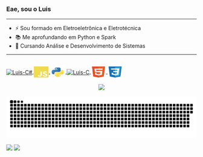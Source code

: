 <!--

<img height="172em" src="https://github-readme-stats.vercel.app/api?username=Luis-Robertoo&show_icons=true&theme=radical&include_all_commits=true&count_private=true"/>

-->


### Eae, sou o Luis
---

* ⚡ Sou formado em Eletroeletrônica e Eletrotécnica
* :books: Me aprofundando em Python e Spark
* 🏫 Cursando Análise e Desenvolvimento de Sistemas

---
<a href="https://github.com/Luis-Robertoo" target="_blank">
<div style="display: inline_block"><br>
  <img align="center" alt="Luis-C#" height="30" width="40" src="https://cdn.jsdelivr.net/gh/devicons/devicon/icons/csharp/csharp-original.svg" />
  <img align="center" alt="Luis-JS" height="30" width="40" src="https://raw.githubusercontent.com/devicons/devicon/master/icons/javascript/javascript-plain.svg">
  <img align="center" alt="Luis-Python" height="30" width="40" src="https://raw.githubusercontent.com/devicons/devicon/master/icons/python/python-original.svg">
  <img align="center" alt="Luis-C" height="30" width="40" src="https://cdn.jsdelivr.net/gh/devicons/devicon/icons/c/c-original.svg" />
  <img align="center" alt="Luis-HTML" height="30" width="40" src="https://raw.githubusercontent.com/devicons/devicon/master/icons/html5/html5-original.svg">
  <img align="center" alt="Luis-CSS" height="30" width="40" src="https://raw.githubusercontent.com/devicons/devicon/master/icons/css3/css3-original.svg">
</div>
<br>
<div align="center">
  <a href="https://github.com/Luis-Robertoo" target="_blank">
  <img height="172em" src="https://github-readme-stats.vercel.app/api/top-langs/?username=Luis-Robertoo&layout=compact&langs_count=7&theme=radical"/>
</div

<div> 
    
  ![Snake animation](https://github.com/Luis-Robertoo/Luis-Robertoo/blob/output/github-contribution-grid-snake.svg)
    
  <a href="https://www.linkedin.com/in/roberto-luis-silva/" target="_blank"><img src="https://img.shields.io/badge/-LinkedIn-%230077B5?style=for-the-badge&logo=linkedin&logoColor=white" target="_blank"></a>
  <a href="https://www.instagram.com/__luisroberto/" target="_blank"><img src="https://img.shields.io/badge/-Instagram-%23E4405F?style=for-the-badge&logo=instagram&logoColor=white" target="_blank"></a>
    
 
</div>
